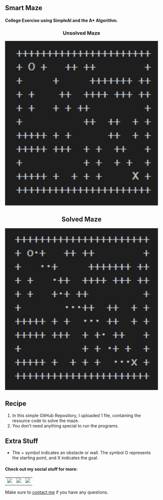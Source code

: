 ## Smart Maze

#### College Exercise using SimpleAI and the A* Algorithm.

<h3 align="center">Unsolved Maze</h3>
<p align="center"> <img src = "/Extra_Stuff/maze_unsolved.png" width = 550> </p>

<h2 align="center">Solved Maze</h3>
<p align="center"> <img src = "/Extra_Stuff/maze_solved.png" width = 550> </p>

<h2 align="left">Recipe</h2>

1. In this simple GitHub Repository, I uploaded 1 file, containing the resource code to solve the maze.
2. You don't need anything special to run the programs.

<h2 align="left">Extra Stuff</h3>

- The + symbol indicates an obstacle or wall. The symbol O represents the starting point, and X indicates the goal.


#### Check out my social stuff for more:


<table>
    <tbody>
        <tr>
            </a></td>
            <td><a href="https://www.linkedin.com/in/hibrantapia/">
            <img height="50" src="https://www.vectorlogo.zone/logos/linkedin/linkedin-ar21.svg" />
            </a></td>
            <td><a href="https://twitter.com/HibranTapia">
            <img height="50" src="https://www.vectorlogo.zone/logos/twitter/twitter-ar21.svg" />
            </a></td>
            <td><a href="https://medium.com/@hibrantapia">
            <img height="50" src="https://www.vectorlogo.zone/logos/medium/medium-ar21.svg" />
            </a></td>
        </tr>
    </tbody>
</table>

Make sure to [contact me](https://github.com/hibrantapia) if you have any questions.
